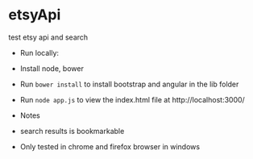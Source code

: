 # etsyApi
test etsy api and search

*  Run locally:
 *  Install node, bower
 *  Run ``bower install`` to install bootstrap and angular in the lib folder
 *  Run ``node app.js`` to view the index.html file at http://localhost:3000/

*  Notes
 *   search results is bookmarkable
 *   Only tested in chrome and firefox browser in windows